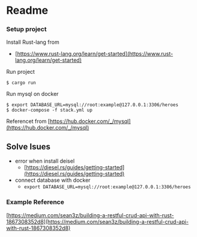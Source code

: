 # Readme

### Setup project
Install Rust-lang from
- [https://www.rust-lang.org/learn/get-started](https://www.rust-lang.org/learn/get-started)

Run project
```shell
$ cargo run
```

Run mysql on docker
```shell
$ export DATABASE_URL=mysql://root:example@127.0.0.1:3306/heroes
$ docker-compose -f stack.yml up
```
Referencet from [https://hub.docker.com/_/mysql](https://hub.docker.com/_/mysql)

## Solve Isues
- error when install deisel
    -  [https://diesel.rs/guides/getting-started](https://diesel.rs/guides/getting-started)
- connect database with docker
    - `export DATABASE_URL=mysql://root:example@127.0.0.1:3306/heroes`

### Example Reference
[https://medium.com/sean3z/building-a-restful-crud-api-with-rust-1867308352d8](https://medium.com/sean3z/building-a-restful-crud-api-with-rust-1867308352d8)
